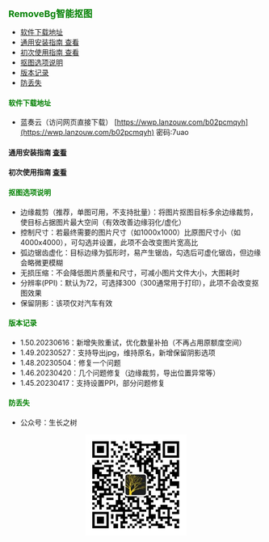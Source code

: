 
<b><font color=green size=4>
RemoveBg智能抠图
</font></b>

- [软件下载地址](#软件下载地址)
- [通用安装指南 查看](#通用安装指南-查看)
- [初次使用指南 查看](#初次使用指南-查看)
- [抠图选项说明](#抠图选项说明)
- [版本记录](#版本记录)
- [防丢失](#防丢失)



#### <font color=green>软件下载地址</font>
- 蓝奏云（访问网页直接下载）
[https://wwp.lanzouw.com/b02pcmqyh](https://wwp.lanzouw.com/b02pcmqyh)  密码:7uao

#### 通用安装指南 [查看](../../univer/install.md)
#### 初次使用指南 [查看](./tutor.md)
#### <font color=green>抠图选项说明</font>
- 边缘裁剪（推荐，单图可用，不支持批量）：将图片抠图目标多余边缘裁剪，使目标占据图片最大空间（有效改善边缘羽化/虚化）
- 控制尺寸：若最终需要的图片尺寸（如1000x1000）比原图尺寸小（如4000x4000），可勾选并设置，此项不会改变图片宽高比
- 弧边锯齿虚化：目标边缘为弧形时，易产生锯齿，勾选后可虚化锯齿，但边缘会略微更模糊
- 无损压缩：不会降低图片质量和尺寸，可减小图片文件大小，大图耗时
- 分辨率(PPI)：默认为72，可选择300（300通常用于打印），此项不会改变抠图效果
- 保留阴影：该项仅对汽车有效

#### <font color=green>版本记录</font>
- 1.50.20230616：新增失败重试，优化数量补拍（不再占用原额度空间）
- 1.49.20230527：支持导出jpg，维持原名，新增保留阴影选项
- 1.48.20230504：修复一个问题
- 1.46.20230420：几个问题修复（边缘裁剪，导出位置异常等）
- 1.45.20230417：支持设置PPI，部分问题修复

#### <font color=green>防丢失</font>
- 公众号：生长之树
<center><img src="../../../assets/qrcode_for.jpg" width="200px"></center>
